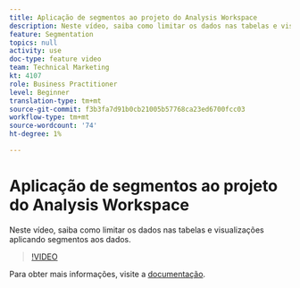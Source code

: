 ```yaml
---
title: Aplicação de segmentos ao projeto do Analysis Workspace
description: Neste vídeo, saiba como limitar os dados nas tabelas e visualizações aplicando segmentos aos dados.
feature: Segmentation
topics: null
activity: use
doc-type: feature video
team: Technical Marketing
kt: 4107
role: Business Practitioner
level: Beginner
translation-type: tm+mt
source-git-commit: f3b3fa7d91b0cb21005b57768ca23ed6700fcc03
workflow-type: tm+mt
source-wordcount: '74'
ht-degree: 1%

---
```



# Aplicação de segmentos ao projeto do Analysis Workspace

Neste vídeo, saiba como limitar os dados nas tabelas e visualizações aplicando segmentos aos dados.

>[!VIDEO](https://video.tv.adobe.com/v/30994/?quality=12)

Para obter mais informações, visite a [documentação](https://docs.adobe.com/content/help/en/analytics/components/segmentation/segmentation-workflow/t-seg-apply.html).
